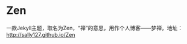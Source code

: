 
# Zen
一款Jekyll主题，取名为Zen，“禅”的意思，用作个人博客——梦禅，地址： <a href="http://sally127.github.io/Zen/">http://sally127.github.io/Zen</a>
